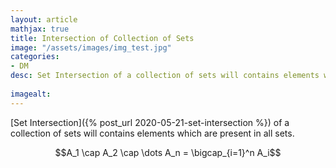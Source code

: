 ```yaml
---
layout: article
mathjax: true
title: Intersection of Collection of Sets
image: "/assets/images/img_test.jpg"
categories:
- DM
desc: Set Intersection of a collection of sets will contains elements which are present in all sets.
 
imagealt: 
---
```


[Set Intersection]({% post_url 2020-05-21-set-intersection %}) of a collection of sets will contains elements which are present in all sets.

$$A_1 \cap A_2 \cap \dots A_n = \bigcap_{i=1}^n A_i$$

































































































































































































































































































































































